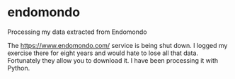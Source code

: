 # endomondo
Processing my data extracted from Endomondo

The https://www.endomondo.com/ service is being shut down. I logged my exercise there for eight years and would hate to lose all that data. Fortunately they allow you to download it. I have been processing it with Python.
